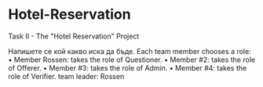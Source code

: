 # Hotel-Reservation
Task II - The "Hotel Reservation" Project

Напишете се кой какво иска да бъде.
Each team member chooses a role:
•	Member Rossen: takes the role of Questioner.
•	Member #2: takes the role of Offerer.
•	Member #3: takes the role of Admin.
•	Member #4: takes the role of Verifier.
team leader: Rossen
